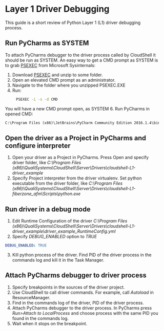 # Layer 1 Driver Debugging

This guide is a short review of Python Layer 1 (L1) driver debugging process.


## Run PyCharms as SYSTEM
To attach PyCharms debugger to the driver process called by CloudShell it should be run as SYSTEM.
An easy way to get a CMD prompt as SYSTEM is to grab [PSEXEC](https://docs.microsoft.com/en-us/sysinternals/downloads/psexec) from Microsoft Sysinternals:

1. Download [PSEXEC](https://docs.microsoft.com/en-us/sysinternals/downloads/psexec) and unzip to some folder.
2. Open an elevated CMD prompt as an administrator.
3. Navigate to the folder where you unzipped PSEXEC.EXE
4. Run:
```cmd
     PSEXEC -i -s -d CMD
```
You will have a new CMD prompt open, as SYSTEM
6. Run PyCharms in opened CMD:
```cmd
C:\Program Files (x86)\JetBrains\PyCharm Community Edition 2016.1.4\bin\pycharm.exe
```

## Open the driver as a Project in PyCharms and configure interpreter 
1. Open your driver as a Project in PyCharms. Press Open and specify driver folder, like *C:\Program Files (x86)\QualiSystems\CloudShell\Server\Drivers\cloudshell-L1-driver_example*
2. Specify Project interpreter from the driver virtualenv. Set python executable from the driver folder, like *C:\Program Files (x86)\QualiSystems\CloudShell\Server\Drivers\cloudshell-L1-fiberzone_afm\Scripts\python.exe*


## Run driver in a debug mode
1. Edit Runtime Configuration of the driver *C:\Program Files (x86)\QualiSystems\CloudShell\Server\Drivers\cloudshell-L1-driver_example\driver_example_RuntimeConfig.yml*
2. Specify *DEBUG_ENABLED* option to *TRUE*
```yaml
DEBUG_ENABLED: TRUE
```
3. Kill python process of the driver. Find PID of the driver process in the commands log and kill it in the Task Manager.

## Attach PyCharms debugger to driver process
1. Specify breakpoints in the sources of the driver project.
2. Use CloudShell to call driver commands. For example, call *Autoload* in ResourceManager. 
3. Find in the commands log of the driver, PID of the driver process.
4. Attach PyCharms debugger to the driver process. In PyCharms press *Run>Attach to LocalProcess* and choose process with the same PID you found in the commands log.
5. Wait when it stops on the breakpoint.
